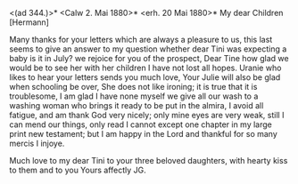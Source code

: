 <(ad 344.)>* <Calw 2. Mai 1880>*
 <erh. 20 Mai 1880>*
My dear Children [Hermann]

Many thanks for your letters which are always a pleasure to us, this last seems to give an answer to my question whether dear Tini was expecting a baby is it in July? we rejoice for you of the prospect, Dear Tine how glad we would be to see her with her children I have not lost all hopes. 
Uranie who likes to hear your letters sends you much love, Your Julie will also be glad when schooling be over, She does not like ironing; it is true that it is troublesome, I am glad I have none myself we give all our wash to a washing woman who brings it ready to be put in the almira, I avoid all fatigue, and am thank God very nicely; only mine eyes are very weak, still I can mend our things, only read I cannot except one chapter in my large print new testament; but I am happy in the Lord and thankful for so many mercis I injoye.

Much love to my dear Tini to your three beloved daughters, with hearty kiss to them and to you
 Yours affectly JG.
